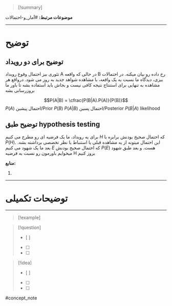 
> [!summary]
>



**موضوعات مرتبط:**
#آمار_و-احتمالات 




---
# توضیح

## توضیح برای دو رویداد
تئوری بیز احتمال وقوع رویداد A در حالی که واقعه B رخ داده رو بیان میکنه.
در احتمالات بیزی، دیدگاه ما نسبت به یک واقعه، با مشاهده شواهد جدید به روز می شود. درواقع هر مشاهده به تنهایی برای استنتاج نتیجه کافی نیست و بجاش باید استفاده بشه تا باور ما بروزرسانی بشه

$$P(A|B) = \cfrac{P(B|A).P(A)}{P(B)}$$
$P(A)$ احتمال پیشین/Prior
$P(B)$ 
$P(A|B)$ احتمال پسین/Posterior 
$P(B|A)$ likelihood



## توضیح طبق hypothesis testing
برای یه رویداد، ما یک فرضیه ای رو مطرح می کنیم $H$ که احتمال صحیح بودنش برابره با $P(H)$. این احتمال میتونه از یه مشاهده قبلی یا استنباط یا نظر تخصصی برداشته بشه. بعد ما یک شهود می کنیم $E$ که احتمال صحیح بودنش $P(E)$ هست. و بعد طبق شهود میخوایم باورمون رو نسبت به فرضیه H بروز کنیم











**منابع:**

1. 


---

# توضیحات تکمیلی








---

> [!example] 
> 




> [!question] 
>- [ ] 
>- [ ]  
>- [ ] 


> [!idea] 
> - [ ] 
>- [ ] 
>- [ ] 

#concept_note

